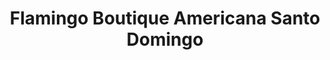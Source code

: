 ---
title: "Flamingo Boutique Americana Santo Domingo"
url: /santo-domingo/flamingo-boutique-americana-santo-domingo/
shop: Kleidung
---